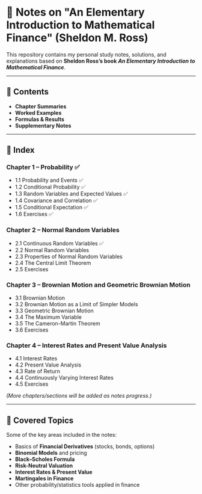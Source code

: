 # 📘 Notes on "An Elementary Introduction to Mathematical Finance" (Sheldon M. Ross)

This repository contains my personal study notes, solutions, and explanations based on **Sheldon Ross’s book _An Elementary Introduction to Mathematical Finance_**.

---

## 📂 Contents

- **Chapter Summaries**
- **Worked Examples**
- **Formulas & Results**
- **Supplementary Notes**

---

## 📑 Index

### Chapter 1 – Probability ✅
- 1.1 Probability and Events ✅
- 1.2 Conditional Probability ✅
- 1.3 Random Variables and Expected Values ✅
- 1.4 Covariance and Correlation ✅
- 1.5 Conditional Expectation ✅
- 1.6 Exercises ✅

### Chapter 2 – Normal Random Variables
- 2.1 Continuous Random Variables ✅
- 2.2 Normal Random Variables  
- 2.3 Properties of Normal Random Variables
- 2.4 The Central Limit Theorem
- 2.5 Exercises  

### Chapter 3 – Brownian Motion and Geometric Brownian Motion
- 3.1 Brownian Motion  
- 3.2 Brownian Motion as a Limit of Simpler Models 
- 3.3 Geometric Brownian Motion
- 3.4 The Maximum Variable
- 3.5 The Cameron-Martin Theorem
- 3.6 Exercises 

### Chapter 4 – Interest Rates and Present Value Analysis
- 4.1 Interest Rates  
- 4.2 Present Value Analysis  
- 4.3 Rate of Return
- 4.4 Continuously Varying Interest Rates
- 4.5 Exercises  
  

*(More chapters/sections will be added as notes progress.)*

---

## 🧮 Covered Topics

Some of the key areas included in the notes:

- Basics of **Financial Derivatives** (stocks, bonds, options)  
- **Binomial Models** and pricing  
- **Black–Scholes Formula**  
- **Risk-Neutral Valuation**  
- **Interest Rates & Present Value**  
- **Martingales in Finance**  
- Other probability/statistics tools applied in finance  
